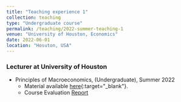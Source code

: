 ```yaml
---
title: "Teaching experience 1"
collection: teaching
type: "Undergraduate course"
permalink: /teaching/2022-summer-teaching-1
venue: "University of Houston, Economics"
date: 2022-06-01
location: "Hosuton, USA"
---
```


### Lecturer at University of Houston
- Principles of Macroeconomics, (Undergraduate), Summer 2022
    - Material available [here](https://github.com/evaloaeza/Principles-Macro){:target="_blank"}.
    - Course Evaluation <a href="/files/Macro_Course Evaluation Report_Summer2022.pdf">Report</a>

